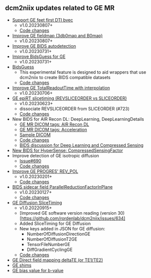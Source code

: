 ## dcm2niix updates related to GE MR
- [Support GE feet first DTI bvec](https://github.com/rordenlab/dcm2niix/issues/737)
  - v1.0.20230807+
  - [Code changes](https://github.com/rordenlab/dcm2niix/pull/736)
- [Improve GE fieldmap (3db0map and B0map)](https://github.com/rordenlab/dcm2niix/pull/741)
  - v1.0.20230807+
- [Improve GE BIDS autodetection](https://github.com/rordenlab/dcm2niix/commit/459fed06a2fedea9bcace006b93594f8c1cc00dd)
  - v1.0.20230731+
- [Improve BidsGuess for GE](https://github.com/rordenlab/dcm2niix/commit/6c96364f45504fc46c3e42b7eec6b8783c5486fb)
  - v1.0.20230731+
- [BidsGuess](https://github.com/rordenlab/dcm2niix/tree/development/BidsGuess)
  - This experimental feature is designed to aid wrappers that use dcm2niix to create BIDS compatible datasets
  - [Code changes](https://github.com/rordenlab/dcm2niix/commit/0d48e95839ba767dcda4bf0bdccff23810a0c642)
- [Improve GE TotalReadoutTime with interpolation](https://github.com/rordenlab/dcm2niix/pull/725) 
  - v1.0.20230706+
- [GE epiRT slicetiming (REVSLICEORDER vs SLICEORDER)](https://github.com/rordenlab/dcm2niix/issues/723)
  - v1.0.20230623+
  - dissociate REVSLICEORDER from SLICEORDER (#723)
  - [Code changes](https://github.com/rordenlab/dcm2niix/commit/14c66a1fd2a80c1346d0fccb08db14ecc263db66)
- New BIDS for AIR Recon DL: DeepLearning, DeepLearningDetails
  - [GE MR DICOM tags: AIR Recon DL](https://github.com/mr-jaemin/ge-mri/tree/main/DICOM)
  - [GE MR DICOM tags: Acceleration](https://github.com/mr-jaemin/ge-mri/tree/main/DICOM)
  - [Sample DICOM](https://github.com/mr-jaemin/ge-mri/tree/main/data)
  - [Code changes](https://github.com/rordenlab/dcm2niix/commit/19738600abc66f2107a57161527fa7ecc5347072)
  - [BIDS discussion for Deep Learning and Compressed Sensing](https://github.com/bids-standard/bids-specification/issues/1407)
- [New BIDS for HyperSense: CompressedSensingFactor](https://github.com/rordenlab/dcm2niix/commit/19738600abc66f2107a57161527fa7ecc5347072)
- Improve detection of GE isotropic diffusion
  - [Issue#690](https://github.com/rordenlab/dcm2niix/issues/690)
  - [Code changes](https://github.com/rordenlab/dcm2niix/commit/c2a4b28e7ae7d4761a959b44dda5c6c34986b300)
- [Improve GE PROGRES' REV_POL](https://github.com/rordenlab/dcm2niix/issues/674)
  - v1.0.20230201+
  - [Code changes](https://github.com/rordenlab/dcm2niix/commit/865dab86761bbc73f89ea4df6a5655679af28a75)
- [BIDS sidecar field ParallelReductionFactorInPlane](https://github.com/rordenlab/dcm2niix/issues/672)
  - v1.0.20230127+
  - [Code changes](https://github.com/rordenlab/dcm2niix/commit/e53c23038a1d137712c9ed3d8809c5be6baffb0a)
- [GE Diffusion SliceTiming](https://github.com/rordenlab/dcm2niix/issues/635)
  - v1.0.20220915+
  - [Improved GE software version reading (version 30)[https://github.com/rordenlab/dcm2niix/issues/634]
  - Added SliceTiming for GE Diffusion
  - New keys added in JSON for GE diffusion:
    - NumberOfDiffusionDirectionGE
    - NumberOfDiffusionT2GE
    - TensorFileNumberGE
    - DiffGradientCyclingGE
  - [Code changes](https://github.com/rordenlab/dcm2niix/pull/636/)
- [GE Direct field mapping deltaTE (or TE1/TE2)](https://github.com/rordenlab/dcm2niix/issues/617)
- [GE shims](https://github.com/rordenlab/dcm2niix/issues/608)
- [GE bias value for b-value](https://github.com/rordenlab/dcm2niix/issues/602)
